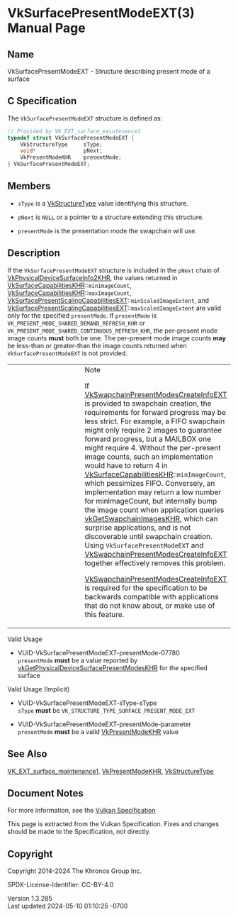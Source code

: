 # VkSurfacePresentModeEXT(3) Manual Page

## Name

VkSurfacePresentModeEXT - Structure describing present mode of a surface



## <a href="#_c_specification" class="anchor"></a>C Specification

The `VkSurfacePresentModeEXT` structure is defined as:

``` c
// Provided by VK_EXT_surface_maintenance1
typedef struct VkSurfacePresentModeEXT {
    VkStructureType     sType;
    void*               pNext;
    VkPresentModeKHR    presentMode;
} VkSurfacePresentModeEXT;
```

## <a href="#_members" class="anchor"></a>Members

- `sType` is a [VkStructureType](https://registry.khronos.org/vulkan/specs/1.3-extensions/man/html/VkStructureType.html) value identifying
  this structure.

- `pNext` is `NULL` or a pointer to a structure extending this
  structure.

- `presentMode` is the presentation mode the swapchain will use.

## <a href="#_description" class="anchor"></a>Description

If the `VkSurfacePresentModeEXT` structure is included in the `pNext`
chain of
[VkPhysicalDeviceSurfaceInfo2KHR](https://registry.khronos.org/vulkan/specs/1.3-extensions/man/html/VkPhysicalDeviceSurfaceInfo2KHR.html),
the values returned in
[VkSurfaceCapabilitiesKHR](https://registry.khronos.org/vulkan/specs/1.3-extensions/man/html/VkSurfaceCapabilitiesKHR.html)::`minImageCount`,
[VkSurfaceCapabilitiesKHR](https://registry.khronos.org/vulkan/specs/1.3-extensions/man/html/VkSurfaceCapabilitiesKHR.html)::`maxImageCount`,
[VkSurfacePresentScalingCapabilitiesEXT](https://registry.khronos.org/vulkan/specs/1.3-extensions/man/html/VkSurfacePresentScalingCapabilitiesEXT.html)::`minScaledImageExtent`,
and
[VkSurfacePresentScalingCapabilitiesEXT](https://registry.khronos.org/vulkan/specs/1.3-extensions/man/html/VkSurfacePresentScalingCapabilitiesEXT.html)::`maxScaledImageExtent`
are valid only for the specified `presentMode`. If `presentMode` is
`VK_PRESENT_MODE_SHARED_DEMAND_REFRESH_KHR` or
`VK_PRESENT_MODE_SHARED_CONTINUOUS_REFRESH_KHR`, the per-present mode
image counts **must** both be one. The per-present mode image counts
**may** be less-than or greater-than the image counts returned when
`VkSurfacePresentModeEXT` is not provided.

<table>
<colgroup>
<col style="width: 50%" />
<col style="width: 50%" />
</colgroup>
<tbody>
<tr class="odd">
<td class="icon"><em></em></td>
<td class="content">Note
<p>If <a
href="VkSwapchainPresentModesCreateInfoEXT.html">VkSwapchainPresentModesCreateInfoEXT</a>
is provided to swapchain creation, the requirements for forward progress
may be less strict. For example, a FIFO swapchain might only require 2
images to guarantee forward progress, but a MAILBOX one might require 4.
Without the per-present image counts, such an implementation would have
to return 4 in <a
href="https://registry.khronos.org/vulkan/specs/1.3-extensions/man/html/VkSurfaceCapabilitiesKHR.html">VkSurfaceCapabilitiesKHR</a>::<code>minImageCount</code>,
which pessimizes FIFO. Conversely, an implementation may return a low
number for minImageCount, but internally bump the image count when
application queries <a
href="vkGetSwapchainImagesKHR.html">vkGetSwapchainImagesKHR</a>, which
can surprise applications, and is not discoverable until swapchain
creation. Using <code>VkSurfacePresentModeEXT</code> and <a
href="VkSwapchainPresentModesCreateInfoEXT.html">VkSwapchainPresentModesCreateInfoEXT</a>
together effectively removes this problem.</p>
<p><a
href="VkSwapchainPresentModesCreateInfoEXT.html">VkSwapchainPresentModesCreateInfoEXT</a>
is required for the specification to be backwards compatible with
applications that do not know about, or make use of this
feature.</p></td>
</tr>
</tbody>
</table>

Valid Usage

- <a href="#VUID-VkSurfacePresentModeEXT-presentMode-07780"
  id="VUID-VkSurfacePresentModeEXT-presentMode-07780"></a>
  VUID-VkSurfacePresentModeEXT-presentMode-07780  
  `presentMode` **must** be a value reported by
  [vkGetPhysicalDeviceSurfacePresentModesKHR](https://registry.khronos.org/vulkan/specs/1.3-extensions/man/html/vkGetPhysicalDeviceSurfacePresentModesKHR.html)
  for the specified surface

Valid Usage (Implicit)

- <a href="#VUID-VkSurfacePresentModeEXT-sType-sType"
  id="VUID-VkSurfacePresentModeEXT-sType-sType"></a>
  VUID-VkSurfacePresentModeEXT-sType-sType  
  `sType` **must** be `VK_STRUCTURE_TYPE_SURFACE_PRESENT_MODE_EXT`

- <a href="#VUID-VkSurfacePresentModeEXT-presentMode-parameter"
  id="VUID-VkSurfacePresentModeEXT-presentMode-parameter"></a>
  VUID-VkSurfacePresentModeEXT-presentMode-parameter  
  `presentMode` **must** be a valid
  [VkPresentModeKHR](https://registry.khronos.org/vulkan/specs/1.3-extensions/man/html/VkPresentModeKHR.html) value

## <a href="#_see_also" class="anchor"></a>See Also

[VK_EXT_surface_maintenance1](https://registry.khronos.org/vulkan/specs/1.3-extensions/man/html/VK_EXT_surface_maintenance1.html),
[VkPresentModeKHR](https://registry.khronos.org/vulkan/specs/1.3-extensions/man/html/VkPresentModeKHR.html),
[VkStructureType](https://registry.khronos.org/vulkan/specs/1.3-extensions/man/html/VkStructureType.html)

## <a href="#_document_notes" class="anchor"></a>Document Notes

For more information, see the <a
href="https://registry.khronos.org/vulkan/specs/1.3-extensions/html/vkspec.html#VkSurfacePresentModeEXT"
target="_blank" rel="noopener">Vulkan Specification</a>

This page is extracted from the Vulkan Specification. Fixes and changes
should be made to the Specification, not directly.

## <a href="#_copyright" class="anchor"></a>Copyright

Copyright 2014-2024 The Khronos Group Inc.

SPDX-License-Identifier: CC-BY-4.0

Version 1.3.285  
Last updated 2024-05-10 01:10:25 -0700
